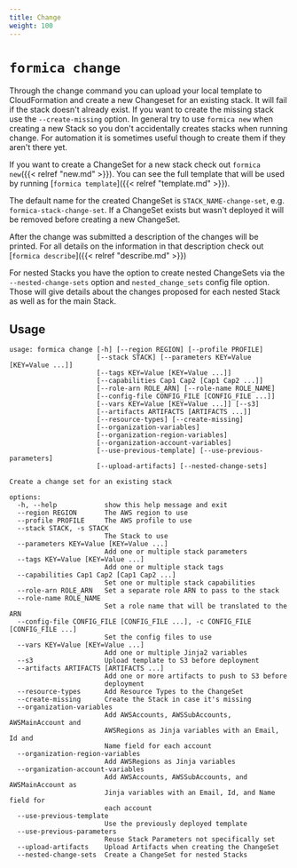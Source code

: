 ```yaml
---
title: Change
weight: 100
---
```


# `formica change`

Through the change command you can upload your local template to CloudFormation and create a new Changeset for an existing stack. It will fail if the stack doesn't already exist. If you want to create the missing stack use the `--create-missing` option. In general try to use `formica new` when creating a new Stack so you don't accidentally creates stacks when running change. For automation it is sometimes useful though to create them if they aren't there yet. 

If you want to create a ChangeSet for a new stack check out `formica new`({{< relref "new.md" >}}). You can see the full template that will be used by running [`formica template`]({{< relref "template.md" >}}).

The default name for the created ChangeSet is `STACK_NAME-change-set`, e.g. `formica-stack-change-set`. If a ChangeSet exists but wasn't deployed it will be removed before creating a new ChangeSet.

After the change was submitted a description of the changes will be printed. For all details on the information in that description check out [`formica describe`]({{< relref "describe.md" >}})

For nested Stacks you have the option to create nested ChangeSets via the `--nested-change-sets` option and `nested_change_sets` config file option. Those will give details about the changes proposed for each nested Stack as well as for the main Stack.

## Usage

```
usage: formica change [-h] [--region REGION] [--profile PROFILE]
                      [--stack STACK] [--parameters KEY=Value [KEY=Value ...]]
                      [--tags KEY=Value [KEY=Value ...]]
                      [--capabilities Cap1 Cap2 [Cap1 Cap2 ...]]
                      [--role-arn ROLE_ARN] [--role-name ROLE_NAME]
                      [--config-file CONFIG_FILE [CONFIG_FILE ...]]
                      [--vars KEY=Value [KEY=Value ...]] [--s3]
                      [--artifacts ARTIFACTS [ARTIFACTS ...]]
                      [--resource-types] [--create-missing]
                      [--organization-variables]
                      [--organization-region-variables]
                      [--organization-account-variables]
                      [--use-previous-template] [--use-previous-parameters]
                      [--upload-artifacts] [--nested-change-sets]

Create a change set for an existing stack

options:
  -h, --help            show this help message and exit
  --region REGION       The AWS region to use
  --profile PROFILE     The AWS profile to use
  --stack STACK, -s STACK
                        The Stack to use
  --parameters KEY=Value [KEY=Value ...]
                        Add one or multiple stack parameters
  --tags KEY=Value [KEY=Value ...]
                        Add one or multiple stack tags
  --capabilities Cap1 Cap2 [Cap1 Cap2 ...]
                        Set one or multiple stack capabilities
  --role-arn ROLE_ARN   Set a separate role ARN to pass to the stack
  --role-name ROLE_NAME
                        Set a role name that will be translated to the ARN
  --config-file CONFIG_FILE [CONFIG_FILE ...], -c CONFIG_FILE [CONFIG_FILE ...]
                        Set the config files to use
  --vars KEY=Value [KEY=Value ...]
                        Add one or multiple Jinja2 variables
  --s3                  Upload template to S3 before deployment
  --artifacts ARTIFACTS [ARTIFACTS ...]
                        Add one or more artifacts to push to S3 before
                        deployment
  --resource-types      Add Resource Types to the ChangeSet
  --create-missing      Create the Stack in case it's missing
  --organization-variables
                        Add AWSAccounts, AWSSubAccounts, AWSMainAccount and
                        AWSRegions as Jinja variables with an Email, Id and
                        Name field for each account
  --organization-region-variables
                        Add AWSRegions as Jinja variables
  --organization-account-variables
                        Add AWSAccounts, AWSSubAccounts, and AWSMainAccount as
                        Jinja variables with an Email, Id, and Name field for
                        each account
  --use-previous-template
                        Use the previously deployed template
  --use-previous-parameters
                        Reuse Stack Parameters not specifically set
  --upload-artifacts    Upload Artifacts when creating the ChangeSet
  --nested-change-sets  Create a ChangeSet for nested Stacks
```
